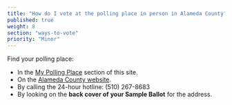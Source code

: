 ```yaml
---
title: "How do I vote at the polling place in person in Alameda County?"
published: true
weight: 8
section: "ways-to-vote"
priority: "Minor"
---
```

Find your polling place:  
- In the [My Polling Place](#section-my-polling-place) section of this site.  
- On the [Alameda County website](https://www.acgov.org/alco_ssl_app/rov/voter_info/voter_profile.jsp?formLanguage=E).  
- By calling the 24-hour hotline: (510) 267-8683  
- By looking on the **back cover of your Sample Ballot** for the address.  
